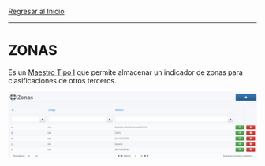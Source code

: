 [Regresar al Inicio](../readme.MD)

---
# ZONAS

Es un [Maestro Tipo I](../../Generales/maestros-tipoI.md) que permite almacenar un indicador de zonas para clasificaciones de otros terceros.

![Zonas](../recursos/img/zonas.png)
